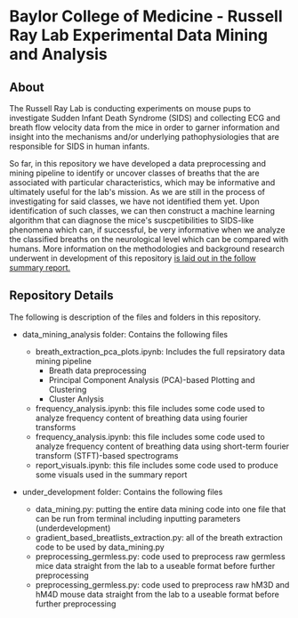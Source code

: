  # Baylor College of Medicine - Russell Ray Lab Experimental Data Mining and Analysis

 ## About

The Russell Ray Lab is conducting experiments on mouse pups to investigate Sudden Infant Death Syndrome (SIDS) and collecting ECG and breath flow velocity data from the mice in order to garner information and insight into the mechanisms and/or underlying pathophysiologies that are responsible for SIDS in human infants.

So far, in this repository we have developed a data preprocessing and mining pipeline to identify or uncover classes of breaths that the are associated with particular characteristics, which may be informative and ultimately useful for the lab's mission. As we are still in the process of investigating for said classes, we have not identified them yet. Upon identification of such classes, we can then construct a machine learning algorithm that can diagnose the mice's suscpetibilities to SIDS-like phenomena which can, if successful, be very informative when we analyze the classified breaths on the neurological level which can be compared with humans. More information on the methodologies and background research underwent in development of this repository [is laid out in the follow summary report.](https://drive.google.com/file/d/1JE6vpFgYof3KJZhZym1y52igWQB82wtk/view?usp=sharing)

## Repository Details

The following is description of the files and folders in this repository.

* data_mining_analysis folder: Contains the following files
    - breath_extraction_pca_plots.ipynb: Includes the full repsiratory data mining pipeline
        * Breath data preprocessing
        * Principal Component Analysis (PCA)-based Plotting and Clustering
        * Cluster Anlysis
    - frequency_analysis.ipynb: this file includes some code used to analyze frequency content of breathing data using fourier transforms
    - frequency_analysis.ipynb: this file includes some code used to analyze frequency content of breathing data using short-term fourier transform (STFT)-based spectrograms
    - report_visuals.ipynb: this file includes some code used to produce some visuals used in the summary report

* under_development folder: Contains the following files
    - data_mining.py: putting the entire data mining code into one file that can be run from terminal including inputting parameters (underdevelopment)
    - gradient_based_breatlists_extraction.py: all of the breath extraction code to be used by data_mining.py
    - preprocessing_germless.py: code used to preprocess raw germless mice data straight from the lab to a useable format before further preprocessing
    - preprocessing_germless.py: code used to preprocess raw hM3D and hM4D mouse data straight from the lab to a useable format before further preprocessing
